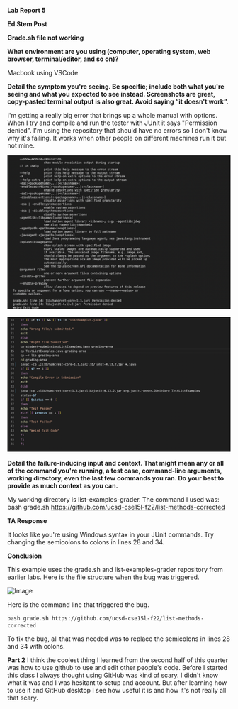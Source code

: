 **Lab Report 5**

**Ed Stem Post**

**Grade.sh file not working**

**What environment are you using (computer, operating system, web browser, terminal/editor, and so on)?**

Macbook using VSCode

**Detail the symptom you're seeing. Be specific; include both what you're seeing and what you expected to see instead. 
Screenshots are great, copy-pasted terminal output is also great. Avoid saying “it doesn't work”.**

I'm getting a really big error that brings up a whole manual with options. When I try and compile and run the tester with JUnit it says "Permission denied".
I'm using the repository that should have no errors so I don't know why it's failing. It works when other people on different machines run it but not mine.

![Image](TerminalError.png)

![Image](GraderError.png)

**Detail the failure-inducing input and context.
That might mean any or all of the command you're running, a test case, command-line arguments, working directory, even the last few commands you ran.
Do your best to provide as much context as you can.**

My working directory is list-examples-grader.
The command I used was:
bash grade.sh https://github.com/ucsd-cse15l-f22/list-methods-corrected


**TA Response**

It looks like you're using Windows syntax in your JUnit commands. Try changing the semicolons to colons in lines 28 and 34.

**Conclusion**

This example uses the grade.sh and list-examples-grader repository from earlier labs.
Here is the file structure when the bug was triggered.

![Image](FileStructue.png)

Here is the command line that triggered the bug.

    bash grade.sh https://github.com/ucsd-cse15l-f22/list-methods-corrected
    
To fix the bug, all that was needed was to replace the semicolons in lines 28 and 34 with colons.

**Part 2**
I think the coolest thing I learned from the second half of this quarter was how to use github to use and edit other people's code.
Before I started this class I always thought using GitHub was kind of scary. I didn't know what it was and I was hesitant to setup and account. But after learning how to use it and GitHub desktop I see how useful it is and how it's not really all that scary.
